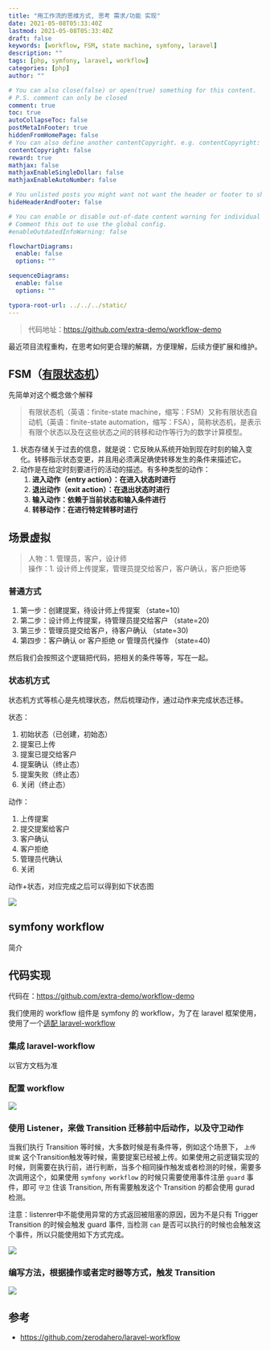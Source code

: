 ```yaml
---
title: "用工作流的思维方式, 思考 需求/功能 实现"
date: 2021-05-08T05:33:40Z
lastmod: 2021-05-08T05:33:40Z
draft: false
keywords: [workflow, FSM, state machine, symfony, laravel]
description: ""
tags: [php, symfony, laravel, workflow]
categories: [php]
author: ""

# You can also close(false) or open(true) something for this content.
# P.S. comment can only be closed
comment: true
toc: true
autoCollapseToc: false
postMetaInFooter: true
hiddenFromHomePage: false
# You can also define another contentCopyright. e.g. contentCopyright: "This is another copyright."
contentCopyright: false
reward: true
mathjax: false
mathjaxEnableSingleDollar: false
mathjaxEnableAutoNumber: false

# You unlisted posts you might want not want the header or footer to show
hideHeaderAndFooter: false

# You can enable or disable out-of-date content warning for individual post.
# Comment this out to use the global config.
#enableOutdatedInfoWarning: false

flowchartDiagrams:
  enable: false
  options: ""

sequenceDiagrams: 
  enable: false
  options: ""

typora-root-url: ../../../static/
---
```


> 代码地址：https://github.com/extra-demo/workflow-demo

最近项目流程重构，在思考如何更合理的解耦，方便理解，后续方便扩展和维护。

## FSM（[有限状态机](https://zh.wikipedia.org/wiki/%E6%9C%89%E9%99%90%E7%8A%B6%E6%80%81%E6%9C%BA)）

先简单对这个概念做个解释
> 有限状态机（英语：finite-state machine，缩写：FSM）又称有限状态自动机（英语：finite-state automation，缩写：FSA），简称状态机，是表示有限个状态以及在这些状态之间的转移和动作等行为的数学计算模型。 

1. 状态存储关于过去的信息，就是说：它反映从系统开始到现在时刻的输入变化。转移指示状态变更，并且用必须满足确使转移发生的条件来描述它。
2. 动作是在给定时刻要进行的活动的描述。有多种类型的动作： 
    1. <b>进入动作（entry action）：在进入状态时进行</b>
    2. <b>退出动作（exit action）：在退出状态时进行</b>
    3. <b>输入动作：依赖于当前状态和输入条件进行</b>
    4. <b>转移动作：在进行特定转移时进行</b>

<!--more-->

## 场景虚拟
> 人物：1. 管理员，客户，设计师 <br />
> 操作：1. 设计师上传提案，管理员提交给客户，客户确认，客户拒绝等

### 普通方式
1. 第一步：创建提案，待设计师上传提案 （state=10)
2. 第二步：设计师上传提案，待管理员提交给客户 （state=20)
3. 第三步：管理员提交给客户，待客户确认 （state=30)
4. 第四步：客户确认 or 客户拒绝 or 管理员代操作 （state=40)

然后我们会按照这个逻辑把代码，把相关的条件等等，写在一起。

### 状态机方式
状态机方式等核心是先梳理状态，然后梳理动作，通过动作来完成状态迁移。

状态：
1. 初始状态（已创建，初始态）
2. 提案已上传
3. 提案已提交给客户
4. 提案确认（终止态）
5. 提案失败（终止态）
6. 关闭（终止态）

动作：
1. 上传提案
2. 提交提案给客户
3. 客户确认
4. 客户拒绝
5. 管理员代确认
6. 关闭

动作+状态，对应完成之后可以得到如下状态图

<img src="/images/new-way-to-design-flow/ti_an.png">

## symfony workflow

简介

## 代码实现

代码在：https://github.com/extra-demo/workflow-demo

我们使用的 workflow 组件是 symfony 的 workflow，为了在 laravel 框架使用，使用了一个[适配 laravel-workflow](https://github.com/zerodahero/laravel-workflow)

### 集成 laravel-workflow

以官方文档为准

### 配置 workflow

<img src="/images/new-way-to-design-flow/workflow-config.png" />

### 使用 Listener，来做 Transition 迁移前中后动作，以及守卫动作

当我们执行 Transition 等时候，大多数时候是有条件等，例如这个场景下， `上传提案` 这个Transition触发等时候，需要提案已经被上传。如果使用之前逻辑实现的时候，则需要在执行前，进行判断，当多个相同操作触发或者检测的时候，需要多次调用这个，如果使用 `symfony workflow` 的时候只需要使用事件注册 `guard` 事件，即可 `守卫` 住该 Transition, 所有需要触发这个 Transition 的都会使用 gurad 检测。

注意：listenrer中不能使用异常的方式返回被阻塞的原因，因为不是只有 Trigger Transition 的时候会触发 guard 事件, 当检测 `can` 是否可以执行的时候也会触发这个事件，所以只能使用如下方式完成。

<img src="/images/new-way-to-design-flow/listener.png" />

### 编写方法，根据操作或者定时器等方式，触发 Transition

<img src="/images/new-way-to-design-flow/trigger-transition.png" />


## 参考

- https://github.com/zerodahero/laravel-workflow



